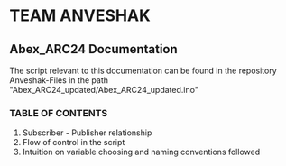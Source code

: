 # TEAM ANVESHAK
## Abex_ARC24 Documentation
The script relevant to this documentation can be found in the repository Anveshak-Files in the path "Abex_ARC24_updated/Abex_ARC24_updated.ino"
### TABLE OF CONTENTS
  1. Subscriber - Publisher relationship
  2. Flow of control in the script
  3. Intuition on variable choosing and naming conventions followed

